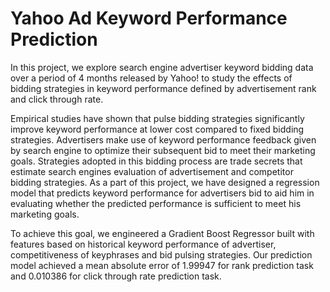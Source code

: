 # Yahoo Ad Keyword Performance Prediction

In this project, we explore search engine advertiser keyword bidding data over a period of 4 months released by Yahoo! to study the effects of bidding strategies in keyword performance defined by advertisement rank and click through rate. 

Empirical studies have shown that pulse bidding strategies significantly improve keyword performance at lower cost compared to fixed bidding strategies. Advertisers make use of keyword performance feedback given by search engine to optimize their subsequent bid to meet their marketing goals. Strategies adopted in this bidding process are trade secrets that estimate search engines evaluation of advertisement and competitor bidding strategies. As a part of this project, we have designed a regression model that predicts keyword performance for advertisers bid to aid him in evaluating whether the
predicted performance is sufficient to meet his marketing goals. 

To achieve this goal, we engineered a Gradient Boost Regressor built with features based on historical keyword performance of advertiser, competitiveness of keyphrases and bid pulsing strategies. Our prediction model achieved a mean absolute error of 1.99947 for rank prediction task and 0.010386 for click through rate prediction task.
